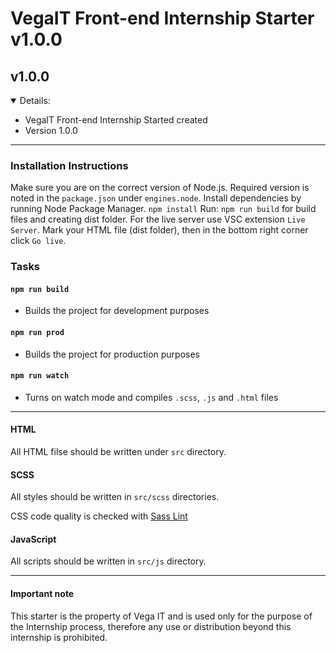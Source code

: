 # VegaIT Front-end Internship Starter v1.0.0

## v1.0.0
<details open>
<summary>Details:</summary>

- VegaIT Front-end Internship Started created
- Version 1.0.0

</details>

---

### Installation Instructions

Make sure you are on the correct version of Node.js. Required version is noted in the `package.json` under `engines.node`.
Install dependencies by running Node Package Manager. `npm install`
Run: `npm run build` for build files and creating dist folder.
For the live server use VSC extension `Live Server`. Mark your HTML file (dist folder), then in the bottom right corner click `Go live`.



### Tasks
#### `npm run build`
  - Builds the project for development purposes

#### `npm run prod`
  - Builds the project for production purposes

#### `npm run watch`
  - Turns on watch mode and compiles `.scss`, `.js` and `.html` files

---

#### HTML
All HTML filse should be written under `src` directory.

#### SCSS
All styles should be written in `src/scss` directories.

CSS code quality is checked with [Sass Lint](https://github.com/sasstools/sass-lint)

#### JavaScript
All scripts should be written in `src/js` directory.

---

#### Important note
This starter is the property of Vega IT and is used only for the purpose of the Internship process, therefore any use or distribution beyond this internship is prohibited.